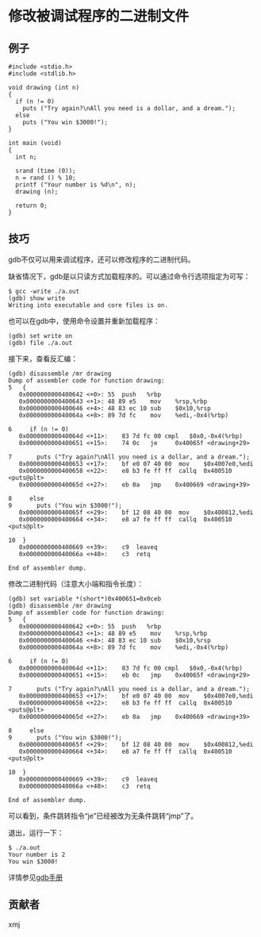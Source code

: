 # 修改被调试程序的二进制文件

## 例子

	#include <stdio.h>
	#include <stdlib.h>
	
	void drawing (int n)
	{
	  if (n != 0)
	    puts ("Try again?\nAll you need is a dollar, and a dream.");
	  else
	    puts ("You win $3000!");
	}
	
	int main (void)
	{
	  int n;
	
	  srand (time (0));
	  n = rand () % 10;
	  printf ("Your number is %d\n", n);
	  drawing (n);
	
	  return 0;
	}

## 技巧

gdb不仅可以用来调试程序，还可以修改程序的二进制代码。

缺省情况下，gdb是以只读方式加载程序的。可以通过命令行选项指定为可写：

	$ gcc -write ./a.out
	(gdb) show write
	Writing into executable and core files is on.

也可以在gdb中，使用命令设置并重新加载程序：

	(gdb) set write on
	(gdb) file ./a.out

接下来，查看反汇编：

	(gdb) disassemble /mr drawing 
	Dump of assembler code for function drawing:
	5	{
	   0x0000000000400642 <+0>:	55	push   %rbp
	   0x0000000000400643 <+1>:	48 89 e5	mov    %rsp,%rbp
	   0x0000000000400646 <+4>:	48 83 ec 10	sub    $0x10,%rsp
	   0x000000000040064a <+8>:	89 7d fc	mov    %edi,-0x4(%rbp)
	
	6	  if (n != 0)
	   0x000000000040064d <+11>:	83 7d fc 00	cmpl   $0x0,-0x4(%rbp)
	   0x0000000000400651 <+15>:	74 0c	je     0x40065f <drawing+29>
	
	7	    puts ("Try again?\nAll you need is a dollar, and a dream.");
	   0x0000000000400653 <+17>:	bf e0 07 40 00	mov    $0x4007e0,%edi
	   0x0000000000400658 <+22>:	e8 b3 fe ff ff	callq  0x400510 <puts@plt>
	   0x000000000040065d <+27>:	eb 0a	jmp    0x400669 <drawing+39>
	
	8	  else
	9	    puts ("You win $3000!");
	   0x000000000040065f <+29>:	bf 12 08 40 00	mov    $0x400812,%edi
	   0x0000000000400664 <+34>:	e8 a7 fe ff ff	callq  0x400510 <puts@plt>
	
	10	}
	   0x0000000000400669 <+39>:	c9	leaveq 
	   0x000000000040066a <+40>:	c3	retq   
	
	End of assembler dump.

修改二进制代码（注意大小端和指令长度）：

	(gdb) set variable *(short*)0x400651=0x0ceb
	(gdb) disassemble /mr drawing 
	Dump of assembler code for function drawing:
	5	{
	   0x0000000000400642 <+0>:	55	push   %rbp
	   0x0000000000400643 <+1>:	48 89 e5	mov    %rsp,%rbp
	   0x0000000000400646 <+4>:	48 83 ec 10	sub    $0x10,%rsp
	   0x000000000040064a <+8>:	89 7d fc	mov    %edi,-0x4(%rbp)
	
	6	  if (n != 0)
	   0x000000000040064d <+11>:	83 7d fc 00	cmpl   $0x0,-0x4(%rbp)
	   0x0000000000400651 <+15>:	eb 0c	jmp    0x40065f <drawing+29>
	
	7	    puts ("Try again?\nAll you need is a dollar, and a dream.");
	   0x0000000000400653 <+17>:	bf e0 07 40 00	mov    $0x4007e0,%edi
	   0x0000000000400658 <+22>:	e8 b3 fe ff ff	callq  0x400510 <puts@plt>
	   0x000000000040065d <+27>:	eb 0a	jmp    0x400669 <drawing+39>
	
	8	  else
	9	    puts ("You win $3000!");
	   0x000000000040065f <+29>:	bf 12 08 40 00	mov    $0x400812,%edi
	   0x0000000000400664 <+34>:	e8 a7 fe ff ff	callq  0x400510 <puts@plt>
	
	10	}
	   0x0000000000400669 <+39>:	c9	leaveq 
	   0x000000000040066a <+40>:	c3	retq   
	
	End of assembler dump.

可以看到，条件跳转指令“je”已经被改为无条件跳转“jmp”了。

退出，运行一下：

	$ ./a.out 
	Your number is 2
	You win $3000!

详情参见[gdb手册](https://sourceware.org/gdb/onlinedocs/gdb/Patching.html#Patching)

## 贡献者

xmj

